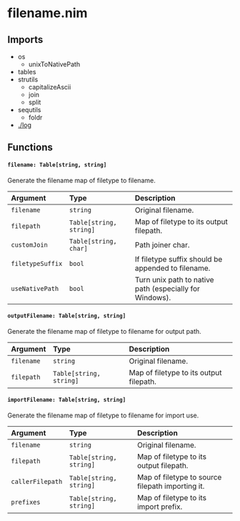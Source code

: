 # filename.nim

## Imports

- os
    - unixToNativePath
- tables
- strutils
    - capitalizeAscii
    - join
    - split
- sequtils
    - foldr
- [./log](./log.md)

## Functions

#### `filename: Table[string, string]`

Generate the filename map of filetype to filename.

| Argument         | Type                    | Description                                             |
| :--------------- | :---------------------- | :------------------------------------------------------ |
| `filename`       | `string`                | Original filename.                                      |
| `filepath`       | `Table[string, string]` | Map of filetype to its output filepath.                 |
| `customJoin`     | `Table[string, char]`   | Path joiner char.                                       |
| `filetypeSuffix` | `bool`                  | If filetype suffix should be appended to filename.      |
| `useNativePath`  | `bool`                  | Turn unix path to native path (especially for Windows). |

#### `outputFilename: Table[string, string]`

Generate the filename map of filetype to filename for output path.

| Argument         | Type                    | Description                                             |
| :--------------- | :---------------------- | :------------------------------------------------------ |
| `filename`       | `string`                | Original filename.                                      |
| `filepath`       | `Table[string, string]` | Map of filetype to its output filepath.                 |

#### `importFilename: Table[string, string]`

Generate the filename map of filetype to filename for import use.

| Argument         | Type                    | Description                                      |
| :--------------- | :---------------------- | :----------------------------------------------- |
| `filename`       | `string`                | Original filename.                               |
| `filepath`       | `Table[string, string]` | Map of filetype to its output filepath.          |
| `callerFilepath` | `Table[string, string]` | Map of filetype to source filepath importing it. |
| `prefixes`       | `Table[string, string]` | Map of filetype to its import prefix.            |
